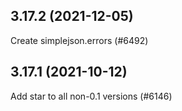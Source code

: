 ## 3.17.2 (2021-12-05)

Create simplejson.errors (#6492)

## 3.17.1 (2021-10-12)

Add star to all non-0.1 versions (#6146)

